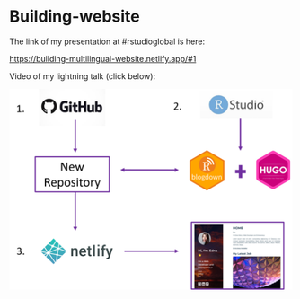 # Building-website

The link of my presentation at #rstudioglobal is here:

https://building-multilingual-website.netlify.app/#1

Video of my lightning talk (click below):

[![Watch the video](https://github.com/PamelaPairo/Building-website/blob/2465eddcfc044b2c2645619364f76cbfeef14b07/images/scheme.png)](https://youtu.be/dbJV3niLym8&t=10s&ab_channel=RStudio)
